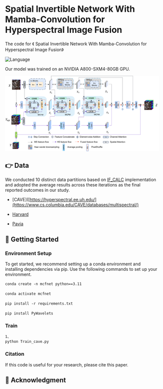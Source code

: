 #  Spatial Invertible Network With Mamba-Convolution for  Hyperspectral Image Fusion

 The code for 《 Spatial Invertible Network With Mamba-Convolution for  Hyperspectral Image Fusion》

![Language](https://img.shields.io/badge/language-python-brightgreen) 

Our model was trained on an NVIDIA A800-SXM4-80GB GPU.

<div align="center">
    <img src="SINet.png" alt="framework" width="800"/>
</div>

## 👉 Data

We conducted 10 distinct data partitions based on [IF_CALC](https://github.com/Ding-Kexin/IF_CALC/blob/main/Model/index_2_data.py) implementation and adopted the average results across these iterations as the final reported outcomes in our study.

* [CAVE]([https://hyperspectral.ee.uh.edu/](https://www.cs.columbia.edu/CAVE/databases/multispectral/)

* [Harvard](http://vision.seas.harvard.edu/hyperspec/)

* [Pavia](https://github.com/liangjiandeng/HyperPanCollection)



## 🌿 Getting Started

### Environment Setup

To get started, we recommend setting up a conda environment and installing dependencies via pip. Use the following commands to set up your environment.
    
    conda create -n mcfnet python==3.11
    
    conda activate mcfnet
    
    pip install -r requirements.txt
    
    pip install PyWavelets


### Train 
    1、
    python Train_cave.py

### Citation
If this code is useful for your research, please cite this paper.



## 🌸 Acknowledgment
